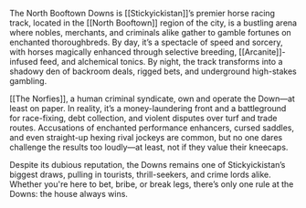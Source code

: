 The North Booftown Downs is [[Stickyickistan]]’s premier horse racing track, located in the [[North Booftown]] region of the city, is a bustling arena where nobles, merchants, and criminals alike gather to gamble fortunes on enchanted thoroughbreds. By day, it’s a spectacle of speed and sorcery, with horses magically enhanced through selective breeding, [[Arcanite]]-infused feed, and alchemical tonics. By night, the track transforms into a shadowy den of backroom deals, rigged bets, and underground high-stakes gambling.

[[The Norfies]], a human criminal syndicate, own and operate the Down—at least on paper. In reality, it’s a money-laundering front and a battleground for race-fixing, debt collection, and violent disputes over turf and trade routes. Accusations of enchanted performance enhancers, cursed saddles, and even straight-up hexing rival jockeys are common, but no one dares challenge the results too loudly—at least, not if they value their kneecaps.

Despite its dubious reputation, the Downs remains one of Stickyickistan’s biggest draws, pulling in tourists, thrill-seekers, and crime lords alike. Whether you're here to bet, bribe, or break legs, there’s only one rule at the Downs: the house always wins.
